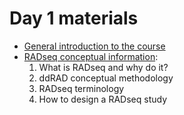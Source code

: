 # Day 1 materials

* [General introduction to the course]()
* [RADseq conceptual information]():
    1. What is RADseq and why do it?
    2. ddRAD conceptual methodology
    3. RADseq terminology
    4. How to design a RADseq study

